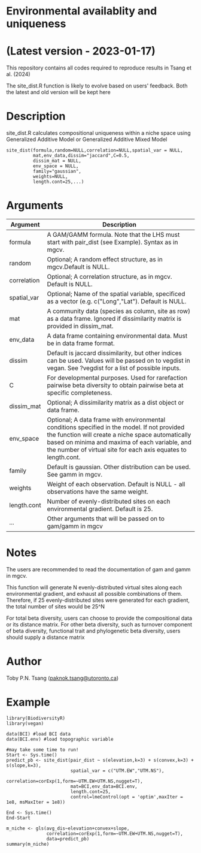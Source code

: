 # Environmental availablity and uniqueness
# (Latest version - 2023-01-17)

This repository contains all codes required to reproduce results in Tsang et al. (2024)

The site_dist.R function is likely to evolve based on users' feedback. Both the latest and old version will be kept here

# Description 

site_dist.R calculates compositional uniqueness within a niche space using Generalized Additive Model or Generalized Additive Mixed Model

```
site_dist(formula,random=NULL,correlation=NULL,spatial_var = NULL,
          mat,env_data,dissim="jaccard",C=0.5,
          dissim_mat = NULL,
          env_space = NULL,
          family="gaussian",
          weights=NULL,
          length.cont=25,...)
```

# Arguments

|Argument|Description|
|---|---|
|formula| A GAM/GAMM formula. Note that the LHS must start with pair_dist (see Example). Syntax as in mgcv.|
|random| Optional; A random effect structure, as in mgcv.Default is NULL.|
|correlation| Optional; A correlation structure, as in mgcv. Default is NULL.|
|spatial_var| Optional; Name of the spatial variable, specificed as a vector (e.g. c("Long","Lat"). Default is NULL.|
|mat| A community data (species as column, site as row) as a data frame. Ignored if dissimilarity matrix is provided in dissim_mat.|
|env_data| A data frame containing environmental data. Must be in data frame format.|
|dissim| Default is jaccard dissimilarity, but other indices can be used. Values will be passed on to vegdist in vegan. See ?vegdist for a list of possible inputs.|
|C| For developmental purposes. Used for rarefaction pairwise beta diversity to obtain pairwise beta at specific completeness.|
|dissim_mat| Optional; A dissimilarity matrix as a dist object or data frame.|
|env_space| Optional; A data frame with environmental conditions specified in the model. If not provided the function will create a niche space automatically based on minima and maxima of each variable, and the number of virtual site for each axis equates to length.cont.|
|family| Default is gaussian. Other distribution can be used. See gamm in mgcv.|
|weights| Weight of each observation. Default is NULL - all observations have the same weight.|
|length.cont| Number of evenly-distributed sites on each environmental gradient. Default is 25.|
|...| Other arguments that will be passed on to gam/gamm in mgcv|

# Notes

The users are recommended to read the documentation of gam and gamm in mgcv.

This function will generate N evenly-distributed virtual sites along each environmental gradient, and exhaust all possible combinations of them. Therefore, if 25 evenly-distributed sites were generated for each gradient, the total number of sites would be 25^N

For total beta diversity, users can choose to provide the compositional data or its distance matrix. For other beta diversity, such as turnover component of beta diversity, functional trait and phylogenetic beta diversity, users should supply a distance matrix

# Author
Toby P.N. Tsang (paknok.tsang@utoronto.ca)

# Example

```
library(BiodiversityR)
library(vegan)

data(BCI) #load BCI data
data(BCI.env) #load topographic variable

#may take some time to run!
Start <- Sys.time()
predict_pb <- site_dist(pair_dist ~ s(elevation,k=3) + s(convex,k=3) + s(slope,k=3),
                        spatial_var = c("UTM.EW","UTM.NS"),
                        correlation=corExp(1,form=~UTM.EW+UTM.NS,nugget=T),
                        mat=BCI,env_data=BCI.env,
                        length.cont=25,
                        control=lmeControl(opt = 'optim',maxIter = 1e8, msMaxIter = 1e8)) 

End <- Sys.time()
End-Start

m_niche <- gls(avg_dis~elevation+convex+slope,
               correlation=corExp(1,form=~UTM.EW+UTM.NS,nugget=T),
               data=predict_pb)
summary(m_niche)
```
